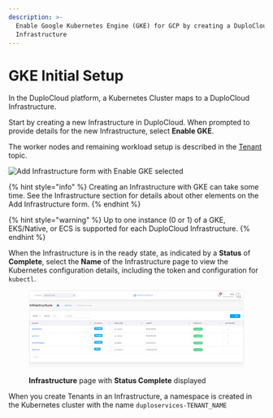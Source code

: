 ```yaml
---
description: >-
  Enable Google Kubernetes Engine (GKE) for GCP by creating a DuploCloud
  Infrastructure
---
```


# GKE Initial Setup

In the DuploCloud platform, a Kubernetes Cluster maps to a DuploCloud Infrastructure.&#x20;

Start by creating a new Infrastructure in DuploCloud. When prompted to provide details for the new Infrastructure, select **Enable GKE**.&#x20;

The worker nodes and remaining workload setup is described in the [Tenant](../../aws/use-cases/tenant-environment.md) topic.

![Add Infrastructure form with Enable GKE selected ](../../.gitbook/assets/GCP\_Add\_Infra\_GKE\_Enable.png)

{% hint style="info" %}
Creating an Infrastructure with GKE can take some time. See the Infrastructure section for details about other elements on the Add Infrastructure form.
{% endhint %}

{% hint style="warning" %}
Up to one instance (0 or 1) of a GKE, EKS/Native, or ECS is supported for each DuploCloud Infrastructure. &#x20;
{% endhint %}

When the Infrastructure is in the ready state, as indicated by a **Status** of **Complete**, select the **Name** of the Infrastructure page to view the Kubernetes configuration details, including the token and configuration for `kubectl`.&#x20;

<figure><img src="../../.gitbook/assets/GCP_Add_Infra_Complete.png" alt=""><figcaption><p><strong>Infrastructure</strong> page with <strong>Status Complete</strong> displayed</p></figcaption></figure>

When you create Tenants in an Infrastructure, a namespace is created in the Kubernetes cluster with the name `duploservices-TENANT_NAME`
